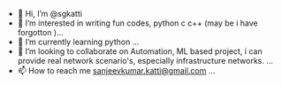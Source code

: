 - 👋 Hi, I’m @sgkatti
- 👀 I’m interested in writing fun codes, python c c++ (may be i have forgotton )...
- 🌱 I’m currently learning python ...
- 💞️ I’m looking to collaborate on Automation, ML based project, i can provide real network scenario's, especially infrastructure networks. ...
- 📫 How to reach me sanjeevkumar.katti@gmail.com ...

<!---
sgkatti/sgkatti is a ✨ special ✨ repository because its `README.md` (this file) appears on your GitHub profile.
You can click the Preview link to take a look at your changes.
--->
